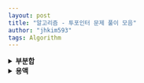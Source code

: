 ```yaml
---
layout: post
title: "알고리즘 - 투포인터 문제 풀이 모음"
author: "jhkim593"
tags: Algorithm
---
```


<details>
<summary><strong>부분합</strong></summary>
<div markdown="1">

> [문제 링크](https://www.acmicpc.net/problem/1806)

<br>
### 난이도 : ⭐⭐


### 코드
```java
import java.util.*;
import java.io.*;

public class Main{
    public static void main(String [] args) throws Exception{
        BufferedReader br = new BufferedReader(new InputStreamReader(System.in));
        StringTokenizer stz = new StringTokenizer(br.readLine());
        int n = Integer.parseInt(stz.nextToken());
        int k = Integer.parseInt(stz.nextToken());

        stz = new StringTokenizer(br.readLine());
        int [] arr = new int[n];
        for(int i=0; i<n; i++){
            arr[i] = Integer.parseInt(stz.nextToken());
        }

        int start = 0;
        int end = 0;
        int sum = arr[0];
        int min = Integer.MAX_VALUE;
        while(true) {
            if(sum < k) {
                end++;
                if(end == arr.length) break;
                sum += arr[end];
            } else {
                min = Math.min(min, end-start+1);
                sum -= arr[start];
                start++;
            }
        }
        System.out.println(min==Integer.MAX_VALUE ? 0 : min);
    }
}
```
</div>
</details>


<details>
<summary><strong>용액</strong></summary>
<div markdown="1">

> [문제 링크](https://www.acmicpc.net/problem/1806)

<br>
### 난이도 : ⭐
배열 첫번째 인덱스 , 마지막 인덱스 투포인터를 이용해서 용액 합을 계산함

### 코드
```java
import java.util.*;
import java.io.*;

public class Main{
    public static void main(String [] args) throws Exception{
        BufferedReader br = new BufferedReader(new InputStreamReader(System.in));
        StringTokenizer stz = new StringTokenizer(br.readLine());
        int n = Integer.parseInt(stz.nextToken());

        stz = new StringTokenizer(br.readLine());
        int [] arr = new int[n];
        for(int i=0; i<n; i++){
            arr[i] = Integer.parseInt(stz.nextToken());
        }

        int min = Integer.MAX_VALUE;
        int start = 0;
        int end = n-1;

        int saveStart =0;
        int saveEnd =0;
        while(start != end){
            int num = arr[start] + arr[end];
            if(min > Math.abs(num)){
                saveStart = start;
                saveEnd = end;
                min = Math.abs(num);
            }
            if(num > 0) {
                end--;
            } else if (num < 0){
                start++;
            } else break;
        }
        System.out.print(arr[saveStart] + " "+ arr[saveEnd]);
    }
}
```
</div>
</details>
